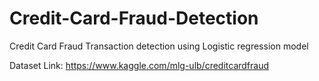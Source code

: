 # Credit-Card-Fraud-Detection
Credit Card Fraud Transaction detection using Logistic regression model

Dataset Link: https://www.kaggle.com/mlg-ulb/creditcardfraud

